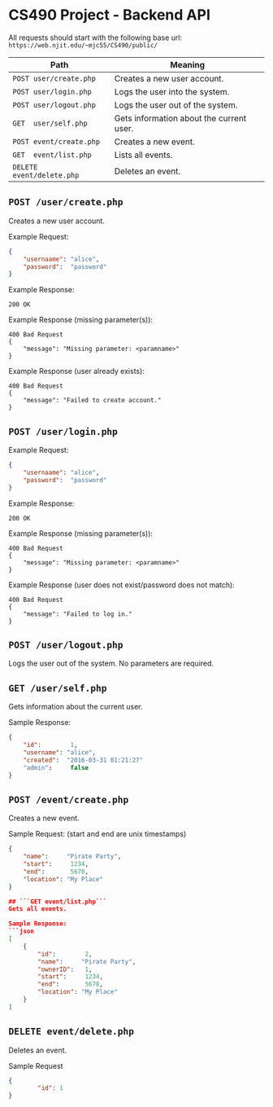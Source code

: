 # CS490 Project - Backend API

All requests should start with the following base url:
``https://web.njit.edu/~mjc55/CS490/public/``

| Path                          | Meaning                                  |
|-------------------------------|------------------------------------------|
| ```POST user/create.php```    | Creates a new user account.              |
| ```POST user/login.php```     | Logs the user into the system.           |
| ```POST user/logout.php```    | Logs the user out of the system.         |
| ```GET  user/self.php```      | Gets information about the current user. |
| ```POST event/create.php```   | Creates a new event.                     |
| ```GET  event/list.php```     | Lists all events.                        |
| ```DELETE event/delete.php``` | Deletes an event.                        |

## ```POST /user/create.php```

Creates a new user account.

Example Request:
```json
{
    "usernaame": "alice",
    "password":  "password"
}
```

Example Response:
```
200 OK
```

Example Response (missing parameter(s)):
```
400 Bad Request
{
    "message": "Missing parameter: <paramname>"
}
```

Example Response (user already exists):
```
400 Bad Request
{
    "message": "Failed to create account."
}
```

## ```POST /user/login.php```

Example Request:
```json
{
    "usernaame": "alice",
    "password":  "password"
}
```

Example Response:
```
200 OK
```

Example Response (missing parameter(s)):
```
400 Bad Request
{
    "message": "Missing parameter: <paramname>"
}
```

Example Response (user does not exist/password does not match):
```
400 Bad Request
{
    "message": "Failed to log in."
}
```

## ```POST /user/logout.php```
Logs the user out of the system. No parameters are required.

## ```GET /user/self.php```
Gets information about the current user.

Sample Response:
```json
{
	"id":        1,
	"username": "alice",
	"created":  "2016-03-31 01:21:27"
	"admin":     false
}
```

## ```POST /event/create.php```
Creates a new event.

Sample Request: (start and end are unix timestamps)
```json
{
	"name":     "Pirate Party",
	"start":     1234,
	"end":       5678,
	"location": "My Place"
}

## ```GET event/list.php```
Gets all events.

Sample Response:
```json
[
	{
		"id":        2,
		"name":     "Pirate Party",
		"ownerID":   1,
		"start":     1234,
		"end":       5678,
		"location": "My Place"
	}
]
```

## ```DELETE event/delete.php```
Deletes an event.

Sample Request
```json
{
		"id": 1
}
```
